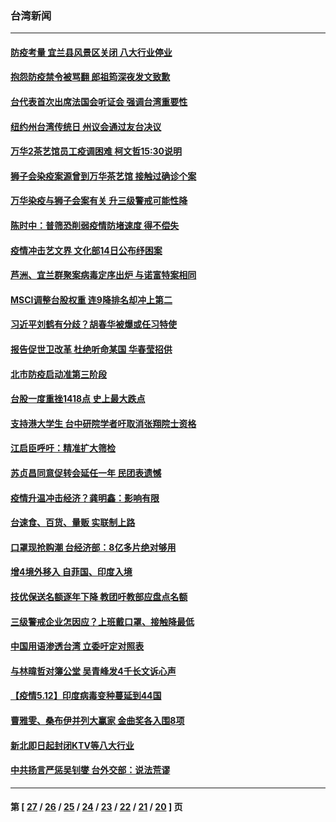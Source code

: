 ### 台湾新闻
---
#### [防疫考量 宜兰县风景区关闭 八大行业停业](../../pages/ncid1349361/n12944820.md) 
#### [抱怨防疫禁令被骂翻 郎祖筠深夜发文致歉](../../pages/ncid1349361/n12944764.md) 
#### [台代表首次出席法国会听证会 强调台湾重要性](../../pages/ncid1349361/n12944589.md) 
#### [纽约州台湾传统日 州议会通过友台决议](../../pages/ncid1349361/n12944734.md) 
#### [万华2茶艺馆员工疫调困难 柯文哲15:30说明](../../pages/ncid1349361/n12944773.md) 
#### [狮子会染疫案源曾到万华茶艺馆 接触过确诊个案](../../pages/ncid1349361/n12944669.md) 
#### [万华染疫与狮子会案有关 升三级警戒可能性降](../../pages/ncid1349361/n12944694.md) 
#### [陈时中：普筛恐削弱疫情防堵速度 得不偿失](../../pages/ncid1349361/n12944626.md) 
#### [疫情冲击艺文界 文化部14日公布纾困案](../../pages/ncid1349361/n12944600.md) 
#### [芦洲、宜兰群聚案病毒定序出炉 与诺富特案相同](../../pages/ncid1349361/n12944495.md) 
#### [MSCI调整台股权重 连9降排名却冲上第二](../../pages/ncid1349361/n12942499.md) 
#### [习近平刘鹤有分歧？胡春华被爆或任习特使](../../pages/ncid1349361/n12943883.md) 
#### [报告促世卫改革 杜绝听命某国 华春莹招供](../../pages/ncid1349361/n12941970.md) 
#### [北市防疫启动准第三阶段](../../pages/ncid1349361/n12942485.md) 
#### [台股一度重挫1418点 史上最大跌点](../../pages/ncid1349361/n12942480.md) 
#### [支持港大学生 台中研院学者吁取消张翔院士资格](../../pages/ncid1349361/n12942588.md) 
#### [江启臣呼吁：精准扩大筛检](../../pages/ncid1349361/n12942472.md) 
#### [苏贞昌同意促转会延任一年 民团表遗憾](../../pages/ncid1349361/n12942470.md) 
#### [疫情升温冲击经济？龚明鑫：影响有限](../../pages/ncid1349361/n12942476.md) 
#### [台速食、百货、量贩 实联制上路](../../pages/ncid1349361/n12942459.md) 
#### [口罩现抢购潮 台经济部：8亿多片绝对够用](../../pages/ncid1349361/n12942517.md) 
#### [增4境外移入 自菲国、印度入境](../../pages/ncid1349361/n12942519.md) 
#### [技优保送名额逐年下降 教团吁教部应盘点名额](../../pages/ncid1349361/n12942511.md) 
#### [三级警戒企业怎因应？上班戴口罩、接触降最低](../../pages/ncid1349361/n12942562.md) 
#### [中国用语渗透台湾 立委吁定对照表](../../pages/ncid1349361/n12942524.md) 
#### [与林暐哲对簿公堂 吴青峰发4千长文诉心声](../../pages/ncid1349361/n12941841.md) 
#### [【疫情5.12】印度病毒变种蔓延到44国](../../pages/ncid1349361/n12942045.md) 
#### [曹雅雯、桑布伊并列大赢家 金曲奖各入围8项](../../pages/ncid1349361/n12942067.md) 
#### [新北即日起封闭KTV等八大行业](../../pages/ncid1349361/n12942107.md) 
#### [中共扬言严惩吴钊燮 台外交部：说法荒谬](../../pages/ncid1349361/n12941931.md) 

---
#### 第 [ [27](./27.md) / [26](./26.md) / [25](./25.md) / [24](./24.md) / [23](./23.md) / [22](./22.md) / [21](./21.md) / [20](./20.md) ] 页
